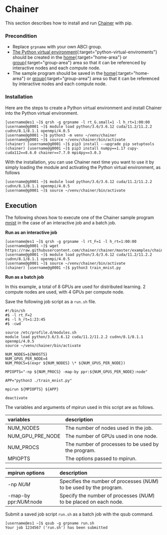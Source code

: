# Chainer

This section describes how to install and run [Chainer](https://chainer.org/) with pip.

### Precondition

- Replace `grpname` with your own ABCI group.
- [The Python virtual environment](../python.md#python-virtual-environments){:target="python-virtual-enviroments"} should be created in the [home](../storage.md#home-area){:target="home-area"} or [group](../storage.md#group-area){:target="group-area"} area so that it can be referenced by interactive nodes and each compute node.
- The sample program should be saved in the [home](../storage.md#home-area){:target="home-area"} or [group](../storage.md#group-area){:target="group-area"} area so that it can be referenced by interactive nodes and each compute node.

### Installation

Here are the steps to create a Python virtual environment and install Chainer into the Python virtual environment.

```
[username@es1 ~]$ qrsh -g grpname -l rt_G.small=1 -l h_rt=1:00:00
[username@g0001 ~]$ module load python/3.6/3.6.12 cuda/11.2/11.2.2 cudnn/8.1/8.1.1 openmpi/4.0.5
[username@g0001 ~]$ python3 -m venv ~/venv/chainer
[username@g0001 ~]$ source ~/venv/chainer/bin/activate
(chainer) [username@g0001 ~]$ pip3 install --upgrade pip setuptools
(chainer) [username@g0001 ~]$ pip3 install numpy==1.17 cupy-cuda112==8.6.0 chainer==7.7.0 mpi4py==3.0.3
```

With the installation, you can use Chainer next time you want to use it by simply loading the module and activating the Python virtual environment, as follows

```
[username@g0001 ~]$ module load python/3.6/3.6.12 cuda/11.2/11.2.2 cudnn/8.1/8.1.1 openmpi/4.0.5
[username@g0001 ~]$ source ~/venv/chainer/bin/activate
```

## Execution

The following shows how to execute one of the Chainer sample program [mnist](http://yann.lecun.com/exdb/mnist/) in the case of an interactive job and a batch job.

**Run as an interactive job**

```
[username@es1 ~]$ qrsh -g grpname -l rt_F=1 -l h_rt=1:00:00
[username@g0001 ~]$ wget https://raw.githubusercontent.com/chainer/chainer/master/examples/chainermn/mnist/train_mnist.py
[username@g0001 ~]$ module load python/3.6/3.6.12 cuda/11.2/11.2.2 cudnn/8.1/8.1.1 openmpi/4.0.5
[username@g0001 ~]$ source ~/venv/chainer/bin/activate
(chainer) [username@g0001 ~]$ python3 train_mnist.py
```

**Run as a batch job**

In this example, a total of 8 GPUs are used for distributed learning. 2 compute nodes are used, with 4 GPUs per compute node.

Save the following job script as a `run.sh` file.

```
#!/bin/sh
#$ -l rt_F=2
#$ -l h_rt=1:23:45
#$ -cwd

source /etc/profile.d/modules.sh
module load python/3.6/3.6.12 cuda/11.2/11.2.2 cudnn/8.1/8.1.1 openmpi/4.0.5
source ~/venv/chainer/bin/activate

NUM_NODES=${NHOSTS}
NUM_GPUS_PER_NODE=4
NUM_PROCS=$(expr ${NUM_NODES} \* ${NUM_GPUS_PER_NODE})

MPIOPTS="-np ${NUM_PROCS} -map-by ppr:${NUM_GPUS_PER_NODE}:node"

APP="python3 ./train_mnist.py"

mpirun ${MPIOPTS} ${APP}

deactivate
```

The variables and arguments of mpirun used in this script are as follows.

| variables | description |
| :-- | :-- |
| NUM_NODES | The number of nodes used in the job. |
| NUM_GPU_PRE_NODE | The number of GPUs used in one node. |
| NUM_PROCS | The number of processes to be used by the program. |
| MPIOPTS | The options passed to mpirun. |

| mpirun options | description |
| :-- | :-- |
| -np *NUM* | Specifies the number of processes (*NUM*) to be used by the program. |
| -map-by ppr:*NUM*:node | Specify the number of processes (*NUM*) to be placed on each node. |

Submit a saved job script `run.sh` as a batch job with the qsub command.

```
[username@es1 ~]$ qsub -g grpname run.sh
Your job 1234567 ('run.sh') has been submitted
```
